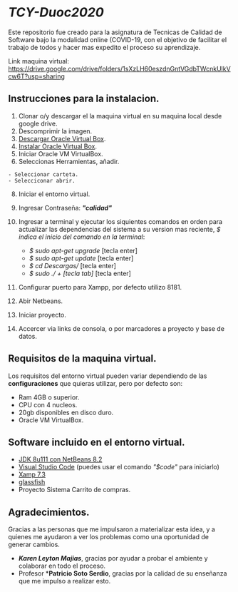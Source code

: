# ***TCY-Duoc2020***

Este repositorio fue creado para la asignatura de Tecnicas de Calidad de Software bajo la modalidad online (COVID-19, con el objetivo de facilitar el trabajo de todos y hacer mas expedito el proceso su aprendizaje.

Link maquina virtual: https://drive.google.com/drive/folders/1sXzLH60eszdnGntVGdbTWcnkUlkVcw6T?usp=sharing


## Instrucciones para la instalacion.

  1. Clonar o/y descargar el la maquina virtual en su maquina local desde google drive.
  2. Descomprimir la imagen.
  3. [Descargar Oracle Virtual Box](https://www.virtualbox.org).
  4. [Instalar Oracle Virtual Box](https://docs.oracle.com/cd/E19957-01/821-1692/6nmlk9kpt/index.html).
  5. Iniciar Oracle VM VirtualBox.
  6. Seleccionas Herramientas, añadir.
    
    - Seleccionar carteta.
    - Selecciconar abrir.
    
  8. Iniciar el entorno virtual.
  9. Ingresar Contraseña: ***"calidad"***
  10. Ingresar a terminal y ejecutar los siquientes comandos en orden para actualizar las dependencias del sistema a su version mas reciente, *$ indica el inicio del comando en la terminal*:
      
      - *$ sudo apt-get upgrade*  [tecla enter]
      - *$ sudo apt-get update*  [tecla enter]
      - *$ cd Descargas/*  [tecla enter]
      - *$ sudo ./ + [tecla tab]* [tecla enter]

  11. Configurar puerto para Xampp, por defecto utilizo 8181.
  12. Abir Netbeans.
  13. Iniciar proyecto.
  14. Accercer via links de consola, o por marcadores a proyecto y base de datos.
  
   
      
## Requisitos de la maquina virtual.

  Los requisitos del entorno virtual pueden variar dependiendo de las **configuraciones** que quieras utilizar, pero por defecto son:
  
  - Ram 4GB o superior.
  - CPU con 4 nucleos.
  - 20gb disponibles en disco duro.
  - Oracle VM VirtualBox.

## Software incluido en el entorno virtual.

  - [JDK 8u111 con NetBeans 8.2](https://www.oracle.com/technetwork/es/java/javase/downloads/jdk-netbeans-jsp-3413139-esa.html)
  - [Visual Studio Code](https://code.visualstudio.com/?wt.mc_id=DX_841432) (puedes usar el comando *"$code"* para iniciarlo)
  - [Xamp 7.3](https://www.apachefriends.org/download.html)
  - [glassfish](https://javaee.github.io/glassfish/)
  - Proyecto Sistema Carrito de compras.

## Agradecimientos.
  
  Gracias a las personas que me impulsaron a materializar esta idea, y a quienes me ayudaron a ver los problemas como una oportunidad de generar cambios.
  
  - ***Karen Leyton Majias***, gracias por ayudar a probar el ambiente y colaborar en todo el proceso.
  - Profesor ***Patricio Soto Serdio**, gracias por la calidad de su enseñanza que me impulso a realizar esto.
